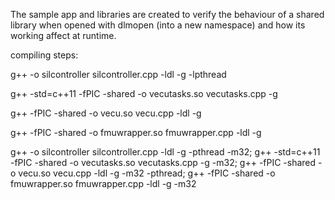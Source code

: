 The sample app and libraries are created to verify the behaviour of a shared library when opened with dlmopen (into a new namespace) and how
its working affect at runtime.

compiling steps:

g++ -o silcontroller silcontroller.cpp -ldl -g -lpthread

g++ -std=c++11 -fPIC -shared -o vecutasks.so vecutasks.cpp -g

g++ -fPIC -shared -o vecu.so vecu.cpp -ldl -g

g++ -fPIC -shared -o fmuwrapper.so fmuwrapper.cpp -ldl -g


g++ -o silcontroller silcontroller.cpp -ldl -g -pthread -m32;
g++ -std=c++11 -fPIC -shared -o vecutasks.so vecutasks.cpp -g -m32;
g++ -fPIC -shared -o vecu.so vecu.cpp -ldl -g -m32 -pthread;
g++ -fPIC -shared -o fmuwrapper.so fmuwrapper.cpp -ldl -g -m32
